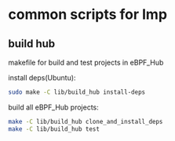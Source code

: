 # common scripts for lmp

## build hub

makefile for build and test projects in eBPF_Hub

install deps(Ubuntu):

```bash
sudo make -C lib/build_hub install-deps
```

build all eBPF_Hub projects:

```sh
make -C lib/build_hub clone_and_install_deps
make -C lib/build_hub test
```
